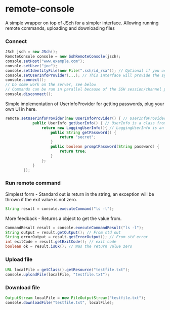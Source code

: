 # remote-console

A simple wrapper on top of [JSch](http://www.jcraft.com/jsch/) for a simpler interface. 
Allowing running remote commands, uploading and downloading files

### Connect

```java
JSch jsch = new JSch();
RemoteConsole console = new SshRemoteConsole(jsch);
console.setHost("www.example.com");
console.setUser("joe");
console.setIdentityFile(new File(".ssh/id_rsa")); // Optional if you use ssh keys
console.setUserInfoProvider(...); // This interface will provide the system with passwords/passphrases see below
console.connect();
// Do some work on the server, see below
// Commands can be run in parallel because of the SSH session/channel protocol.  
console.disconnect();
```

Simple implementation of UserInfoProvider for getting passwords, plug your own UI in here.
```java
remote.setUserInfoProvider(new UserInfoProvider() { // UserInfoProvider is a interface used by RemoteConsole
            public UserInfo getUserInfo() { // UserInfo is a class from the JSch API 
                return new LoggingUserInfo(){ // LoggingUserInfo is an implementation that just logs the requests given.
                    public String getPassword() {
                        return "secret";
                    }
                    public boolean promptPassword(String password) {
                        return true;
                    }
                };
            }
        });
```
### Run remote command 
Simplest form - Standard out is return in the string, an exception will be thrown if the exit value is not zero.
```java
String result = console.executeCommand("ls -l");
```
More feedback - Returns a object to get the value from.
```java
CommandResult result = console.executeCommandResult("ls -l");
String output = result.getOutput(); // From std out
String errorOutput = result.getErrorOutput(); // From std error
int exitCode = result.getExitCode(); // exit code
boolean ok = result.isOk(); // Was the return value zero
```
### Upload file
```java
URL localFile = getClass().getResource("testfile.txt");
console.uploadFile(localFile, "testfile.txt");
```
### Download file
```java
OutputStream localFile = new FileOutputStream("testfile.txt");
console.downloadFile("testfile.txt", localFile);
```